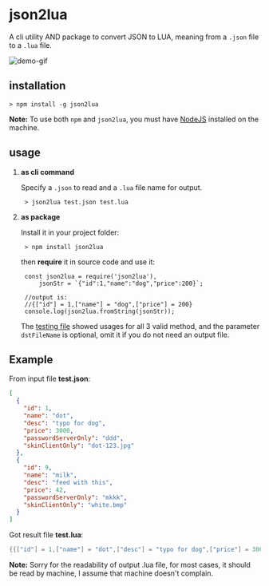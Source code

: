 # json2lua

A cli utility AND package to convert JSON to LUA, meaning from a `.json` file to a `.lua` file.

![demo-gif](https://github.com/windsting/json2lua/raw/master/asset/json2lua-demo.gif)

## installation

    > npm install -g json2lua

**Note:** To use both `npm` and `json2lua`, you must have [NodeJS](https://nodejs.org/en/) installed on the machine.

## usage

1. **as cli command**

    Specify a `.json` to read and a `.lua` file name for output.

        > json2lua test.json test.lua

1. **as package**

    Install it in your project folder:

        > npm install json2lua

    then **require** it in source code and use it:

        const json2lua = require('json2lua'),
            jsonStr = `{"id":1,"name":"dog","price":200}`;

        //output is:
        //{["id"] = 1,["name"] = "dog",["price"] = 200}
        console.log(json2lua.fromString(jsonStr));

    The [testing file](./test/test.js) showed usages for all 3 valid method, and the parameter `dstFileName` is optional, omit it if you do not need an output file.

## Example

From input file **test.json**:

```json
[
  {
    "id": 1,
    "name": "dot",
    "desc": "typo for dog",
    "price": 3000,
    "passwordServerOnly": "ddd",
    "skinClientOnly": "dot-123.jpg"
  },
  {
    "id": 9,
    "name": "milk",
    "desc": "feed with this",
    "price": 42,
    "passwordServerOnly": "mkkk",
    "skinClientOnly": "white.bmp"
  }
]
```

Got result file **test.lua**:

```lua
{{["id"] = 1,["name"] = "dot",["desc"] = "typo for dog",["price"] = 3000,["passwordServerOnly"] = "ddd",["skinClientOnly"] = "dot-123.jpg"},{["id"] = 9,["name"] = "milk",["desc"] = "feed with this",["price"] = 42,["passwordServerOnly"] = "mkkk",["skinClientOnly"] = "white.bmp"}}
```

**Note:** Sorry for the readability of output .lua file, for most cases, it should be read by machine, I assume that machine doesn't complain.

